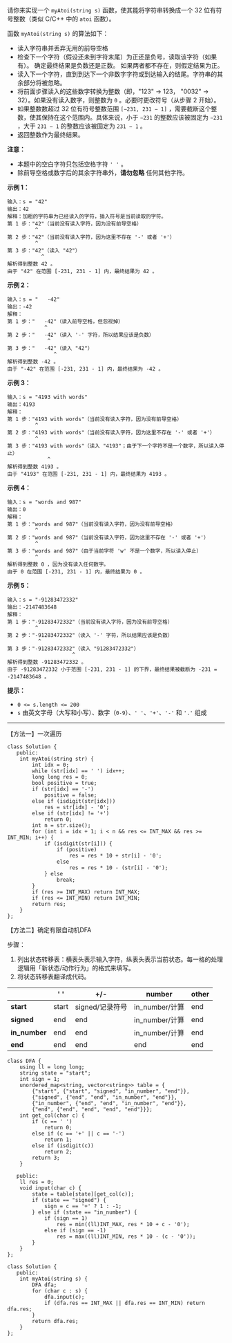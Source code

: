 请你来实现一个 `myAtoi(string s)` 函数，使其能将字符串转换成一个 32 位有符号整数（类似 C/C++ 中的 `atoi` 函数）。

函数 `myAtoi(string s)` 的算法如下：

- 读入字符串并丢弃无用的前导空格
- 检查下一个字符（假设还未到字符末尾）为正还是负号，读取该字符（如果有）。 确定最终结果是负数还是正数。 如果两者都不存在，则假定结果为正。
- 读入下一个字符，直到到达下一个非数字字符或到达输入的结尾。字符串的其余部分将被忽略。
- 将前面步骤读入的这些数字转换为整数（即，"123" -> 123， "0032" -> 32）。如果没有读入数字，则整数为 `0` 。必要时更改符号（从步骤 2 开始）。
- 如果整数数超过 32 位有符号整数范围 `[−231, 231 − 1]` ，需要截断这个整数，使其保持在这个范围内。具体来说，小于 `−231` 的整数应该被固定为 `−231` ，大于 `231 − 1` 的整数应该被固定为 `231 − 1` 。
- 返回整数作为最终结果。

**注意：**

- 本题中的空白字符只包括空格字符 `' '` 。
- 除前导空格或数字后的其余字符串外，**请勿忽略** 任何其他字符。

 

**示例 1：**

```
输入：s = "42"
输出：42
解释：加粗的字符串为已经读入的字符，插入符号是当前读取的字符。
第 1 步："42"（当前没有读入字符，因为没有前导空格）
         ^
第 2 步："42"（当前没有读入字符，因为这里不存在 '-' 或者 '+'）
         ^
第 3 步："42"（读入 "42"）
           ^
解析得到整数 42 。
由于 "42" 在范围 [-231, 231 - 1] 内，最终结果为 42 。
```

**示例 2：**

```
输入：s = "   -42"
输出：-42
解释：
第 1 步："   -42"（读入前导空格，但忽视掉）
            ^
第 2 步："   -42"（读入 '-' 字符，所以结果应该是负数）
             ^
第 3 步："   -42"（读入 "42"）
               ^
解析得到整数 -42 。
由于 "-42" 在范围 [-231, 231 - 1] 内，最终结果为 -42 。
```

**示例 3：**

```
输入：s = "4193 with words"
输出：4193
解释：
第 1 步："4193 with words"（当前没有读入字符，因为没有前导空格）
         ^
第 2 步："4193 with words"（当前没有读入字符，因为这里不存在 '-' 或者 '+'）
         ^
第 3 步："4193 with words"（读入 "4193"；由于下一个字符不是一个数字，所以读入停止）
             ^
解析得到整数 4193 。
由于 "4193" 在范围 [-231, 231 - 1] 内，最终结果为 4193 。
```

**示例 4：**

```
输入：s = "words and 987"
输出：0
解释：
第 1 步："words and 987"（当前没有读入字符，因为没有前导空格）
         ^
第 2 步："words and 987"（当前没有读入字符，因为这里不存在 '-' 或者 '+'）
         ^
第 3 步："words and 987"（由于当前字符 'w' 不是一个数字，所以读入停止）
         ^
解析得到整数 0 ，因为没有读入任何数字。
由于 0 在范围 [-231, 231 - 1] 内，最终结果为 0 。
```

**示例 5：**

```
输入：s = "-91283472332"
输出：-2147483648
解释：
第 1 步："-91283472332"（当前没有读入字符，因为没有前导空格）
         ^
第 2 步："-91283472332"（读入 '-' 字符，所以结果应该是负数）
          ^
第 3 步："-91283472332"（读入 "91283472332"）
                     ^
解析得到整数 -91283472332 。
由于 -91283472332 小于范围 [-231, 231 - 1] 的下界，最终结果被截断为 -231 = -2147483648 。
```

 

**提示：**

- `0 <= s.length <= 200`
- `s` 由英文字母（大写和小写）、数字（`0-9`）、`' '`、`'+'`、`'-'` 和 `'.'` 组成

------

【方法一】一次遍历

```
class Solution {
   public:
    int myAtoi(string str) {
        int idx = 0;
        while (str[idx] == ' ') idx++;
        long long res = 0;
        bool positive = true;
        if (str[idx] == '-')
            positive = false;
        else if (isdigit(str[idx]))
            res = str[idx] - '0';
        else if (str[idx] != '+')
            return 0;
        int n = str.size();
        for (int i = idx + 1; i < n && res <= INT_MAX && res >= INT_MIN; i++) {
            if (isdigit(str[i])) {
                if (positive)
                    res = res * 10 + str[i] - '0';
                else
                    res = res * 10 - (str[i] - '0');
            } else
                break;
        }
        if (res >= INT_MAX) return INT_MAX;
        if (res <= INT_MIN) return INT_MIN;
        return res;
    }
};
```

【方法二】确定有限自动机DFA

步骤：

1. 列出状态转移表：横表头表示输入字符，纵表头表示当前状态。每一格的处理逻辑用「新状态/动作行为」的格式来填写。
2. 将状态转移表翻译成代码。

|               | ' '   | +/-             | number         | other |
| ------------- | ----- | --------------- | -------------- | ----- |
| **start**     | start | signed/记录符号 | in_number/计算 | end   |
| **signed**    | end   | end             | in_number/计算 | end   |
| **in_number** | end   | end             | in_number/计算 | end   |
| **end**       | end   | end             | end            | end   |

```
class DFA {
    using ll = long long;
    string state = "start";
    int sign = 1;
    unordered_map<string, vector<string>> table = {
        {"start", {"start", "signed", "in_number", "end"}},
        {"signed", {"end", "end", "in_number", "end"}},
        {"in_number", {"end", "end", "in_number", "end"}},
        {"end", {"end", "end", "end", "end"}}};
    int get_col(char c) {
        if (c == ' ')
            return 0;
        else if (c == '+' || c == '-')
            return 1;
        else if (isdigit(c))
            return 2;
        return 3;
    }

   public:
    ll res = 0;
    void input(char c) {
        state = table[state][get_col(c)];
        if (state == "signed") {
            sign = c == '+' ? 1 : -1;
        } else if (state == "in_number") {
            if (sign == 1)
                res = min((ll)INT_MAX, res * 10 + c - '0');
            else if (sign == -1)
                res = max((ll)INT_MIN, res * 10 - (c - '0'));
        }
    }
};

class Solution {
   public:
    int myAtoi(string s) {
        DFA dfa;
        for (char c : s) {
            dfa.input(c);
            if (dfa.res == INT_MAX || dfa.res == INT_MIN) return dfa.res;
        }
        return dfa.res;
    }
};
```